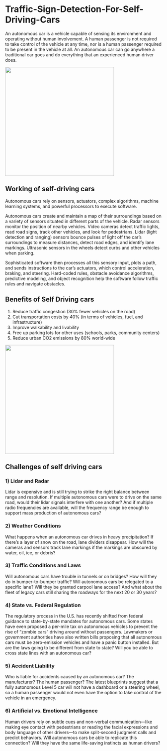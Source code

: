 # Traffic-Sign-Detection-For-Self-Driving-Cars

An autonomous car is a vehicle capable of sensing its environment and operating without human involvement. A human passenger is not required to take control of the vehicle at any time, nor is a human passenger required to be present in the vehicle at all. An autonomous car can go anywhere a traditional car goes and do everything that an experienced human driver does.

<p align="left"> <img src="https://ichef.bbci.co.uk/news/976/cpsprodpb/A747/production/_112332824_teslaautopilot.jpg" height="350px" /> </p>

## Working of self-driving cars
Autonomous cars rely on sensors, actuators, complex algorithms, machine learning systems, and powerful processors to execute software.

Autonomous cars create and maintain a map of their surroundings based on a variety of sensors situated in different parts of the vehicle. Radar sensors monitor the position of nearby vehicles. Video cameras detect traffic lights, read road signs, track other vehicles, and look for pedestrians. Lidar (light detection and ranging) sensors bounce pulses of light off the car’s surroundings to measure distances, detect road edges, and identify lane markings. Ultrasonic sensors in the wheels detect curbs and other vehicles when parking.

Sophisticated software then processes all this sensory input, plots a path, and sends instructions to the car’s actuators, which control acceleration, braking, and steering. Hard-coded rules, obstacle avoidance algorithms, predictive modeling, and object recognition help the software follow traffic rules and navigate obstacles.

## Benefits of Self Driving cars
1) Reduce traffic congestion (30% fewer vehicles on the road)
2) Cut transportation costs by 40% (in terms of vehicles, fuel, and infrastructure)
3) Improve walkability and livability
4) Free up parking lots for other uses (schools, parks, community centers)
5) Reduce urban CO2 emissions by 80% world-wide 

<p align="left"> <img src="https://www.udacity.com/blog/wp-content/uploads/2021/03/AdobeStock_221128268-scaled.jpeg" height="350px" /> </p>

## Challenges of self driving cars

### 1) Lidar and Radar
Lidar is expensive and is still trying to strike the right balance between range and resolution. If multiple autonomous cars were to drive on the same road, would their lidar signals interfere with one another? And if multiple radio frequencies are available, will the frequency range be enough to support mass production of autonomous cars?

### 2) Weather Conditions
What happens when an autonomous car drives in heavy precipitation? If there’s a layer of snow on the road, lane dividers disappear. How will the cameras and sensors track lane markings if the markings are obscured by water, oil, ice, or debris?

### 3) Traffic Conditions and Laws
Will autonomous cars have trouble in tunnels or on bridges? How will they do in bumper-to-bumper traffic? Will autonomous cars be relegated to a specific lane? Will they be granted carpool lane access? And what about the fleet of legacy cars still sharing the roadways for the next 20 or 30 years?

### 4) State vs. Federal Regulation
The regulatory process in the U.S. has recently shifted from federal guidance to state-by-state mandates for autonomous cars. Some states have even proposed a per-mile tax on autonomous vehicles to prevent the rise of “zombie cars” driving around without passengers. Lawmakers or government authorities have also written bills proposing that all autonomous cars must be zero-emission vehicles and have a panic button installed. But are the laws going to be different from state to state? Will you be able to cross state lines with an autonomous car?

### 5) Accident Liability
Who is liable for accidents caused by an autonomous car? The manufacturer? The human passenger? The latest blueprints suggest that a fully autonomous Level 5 car will not have a dashboard or a steering wheel, so a human passenger would not even have the option to take control of the vehicle in an emergency.

### 6) Artificial vs. Emotional Intelligence
Human drivers rely on subtle cues and non-verbal communication—like making eye contact with pedestrians or reading the facial expressions and body language of other drivers—to make split-second judgment calls and predict behaviors. Will autonomous cars be able to replicate this connection? Will they have the same life-saving instincts as human drivers?
